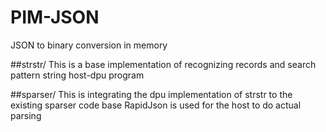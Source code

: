 # PIM-JSON
JSON to binary conversion in memory

##strstr/
This is a base implementation of recognizing records and search pattern string host-dpu program

##sparser/
This is integrating the dpu implementation of strstr to the existing sparser code base
RapidJson is used for the host to do actual parsing